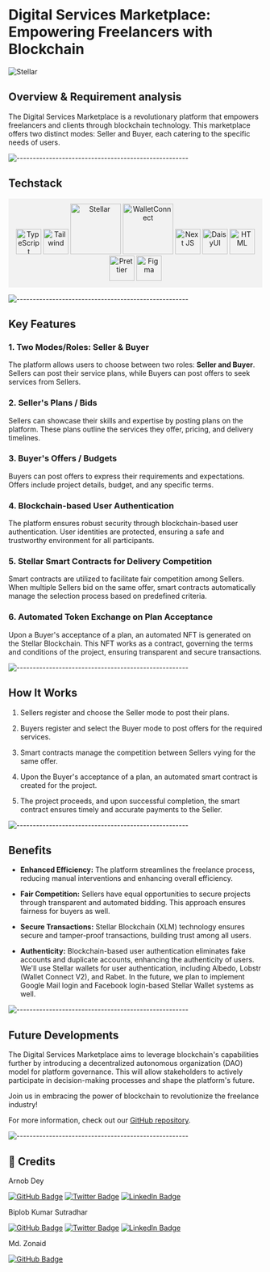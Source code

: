 # Digital Services Marketplace: Empowering Freelancers with Blockchain

![Stellar](https://assets-global.website-files.com/5deac75ecad2173c2ccccbc7/5e31f51ae7c7eceb8ad395fd_OG%20Default-min.jpg)

## Overview & Requirement analysis

The Digital Services Marketplace is a revolutionary platform that empowers freelancers and clients through blockchain technology. This marketplace offers two distinct modes: Seller and Buyer, each catering to the specific needs of users.

![-----------------------------------------------------](https://raw.githubusercontent.com/andreasbm/readme/master/assets/lines/rainbow.png)

## Techstack

<div align="center" style="background-color: #f2f2f2; padding: 10px;">
    <a href="https://www.typescriptlang.org/"><img src="https://github.com/get-icon/geticon/blob/master/icons/typescript-icon.svg" alt="TypeScript" width="50"></a>
    <a href="https://tailwindcss.com/"><img src="https://github.com/get-icon/geticon/blob/master/icons/tailwindcss-icon.svg" alt="Tailwind" width="50"></a>
    <a href="https://stellar.org/"><img src="https://assets-global.website-files.com/5deac75ecad2173c2ccccbc7/5dec8960504967fd31147f62_Stellar_lockup_black_RGB.svg" alt="Stellar" width="100"></a>
    <a href="https://walletconnect.com/"><img src="https://walletconnect.com/images/logo.svg" alt="WalletConnect" width="100"></a>
    <a href="https://nextjs.org/"><img src="https://github.com/get-icon/geticon/blob/master/icons/nextjs-icon.svg" alt="Next JS" width="50"></a>
    <a href="https://daisyui.com/"><img src="https://daisyui.com/images/daisyui-logo/daisyui-logomark.svg" alt="DaisyUI" width="50"></a>
    <a href="https://developer.mozilla.org/en-US/docs/Web/HTML"><img src="https://github.com/get-icon/geticon/blob/master/icons/html-5.svg" alt="HTML" width="50"></a>
    <a href="https://prettier.io/"><img src="https://github.com/get-icon/geticon/blob/master/icons/prettier.svg" alt="Prettier" width="50"></a>
    <a href="https://www.figma.com/"><img src="https://github.com/get-icon/geticon/blob/master/icons/figma.svg" alt="Figma" width="50"></a>
</div>

![-----------------------------------------------------](https://raw.githubusercontent.com/andreasbm/readme/master/assets/lines/rainbow.png)

## Key Features

### 1. Two Modes/Roles: Seller & Buyer

The platform allows users to choose between two roles: **Seller and Buyer**. Sellers can post their service plans, while Buyers can post offers to seek services from Sellers.

### 2. Seller's Plans / Bids

Sellers can showcase their skills and expertise by posting plans on the platform. These plans outline the services they offer, pricing, and delivery timelines.

### 3. Buyer's Offers / Budgets

Buyers can post offers to express their requirements and expectations. Offers include project details, budget, and any specific terms.

### 4. Blockchain-based User Authentication

The platform ensures robust security through blockchain-based user authentication. User identities are protected, ensuring a safe and trustworthy environment for all participants.

### 5. Stellar Smart Contracts for Delivery Competition

Smart contracts are utilized to facilitate fair competition among Sellers. When multiple Sellers bid on the same offer, smart contracts automatically manage the selection process based on predefined criteria.

### 6. Automated Token Exchange on Plan Acceptance

Upon a Buyer's acceptance of a plan, an automated NFT is generated on the Stellar Blockchain. This NFT works as a contract, governing the terms and conditions of the project, ensuring transparent and secure transactions.

![-----------------------------------------------------](https://raw.githubusercontent.com/andreasbm/readme/master/assets/lines/rainbow.png)

## How It Works

1. Sellers register and choose the Seller mode to post their plans.

2. Buyers register and select the Buyer mode to post offers for the required services.

3. Smart contracts manage the competition between Sellers vying for the same offer.

4. Upon the Buyer's acceptance of a plan, an automated smart contract is created for the project.

5. The project proceeds, and upon successful completion, the smart contract ensures timely and accurate payments to the Seller.

![-----------------------------------------------------](https://raw.githubusercontent.com/andreasbm/readme/master/assets/lines/rainbow.png)

## Benefits

- **Enhanced Efficiency:** The platform streamlines the freelance process, reducing manual interventions and enhancing overall efficiency.

- **Fair Competition:** Sellers have equal opportunities to secure projects through transparent and automated bidding. This approach ensures fairness for buyers as well.

- **Secure Transactions:** Stellar Blockchain (XLM) technology ensures secure and tamper-proof transactions, building trust among all users.

- **Authenticity:** Blockchain-based user authentication eliminates fake accounts and duplicate accounts, enhancing the authenticity of users. We'll use Stellar wallets for user authentication, including Albedo, Lobstr (Wallet Connect V2), and Rabet. In the future, we plan to implement Google Mail login and Facebook login-based Stellar Wallet systems as well.

![-----------------------------------------------------](https://raw.githubusercontent.com/andreasbm/readme/master/assets/lines/rainbow.png)

## Future Developments

The Digital Services Marketplace aims to leverage blockchain's capabilities further by introducing a decentralized autonomous organization (DAO) model for platform governance. This will allow stakeholders to actively participate in decision-making processes and shape the platform's future.

Join us in embracing the power of blockchain to revolutionize the freelance industry!

For more information, check out our [GitHub repository](https://github.com/arnob016/BlockLancer).

![-----------------------------------------------------](https://raw.githubusercontent.com/andreasbm/readme/master/assets/lines/rainbow.png)

## :scroll: Credits

Arnob Dey

[![GitHub Badge](https://img.shields.io/badge/GitHub-100000?style=for-the-badge&logo=github&logoColor=white)](https://github.com/arnob016)
[![Twitter Badge](https://img.shields.io/badge/Twitter-1DA1F2?style=for-the-badge&logo=twitter&logoColor=white)](https://twitter.com/arnob_016)
[![LinkedIn Badge](https://img.shields.io/badge/LinkedIn-0077B5?style=for-the-badge&logo=linkedin&logoColor=white)](https://www.linkedin.com/in/arnob016/)

Biplob Kumar Sutradhar

[![GitHub Badge](https://img.shields.io/badge/GitHub-100000?style=for-the-badge&logo=github&logoColor=white)](https://github.com/biplobsd)
[![Twitter Badge](https://img.shields.io/badge/Twitter-1DA1F2?style=for-the-badge&logo=twitter&logoColor=white)](https://twitter.com/biplobsd11)
[![LinkedIn Badge](https://img.shields.io/badge/LinkedIn-0077B5?style=for-the-badge&logo=linkedin&logoColor=white)](https://www.linkedin.com/in/biplob-sutradhar/)


Md. Zonaid

[![GitHub Badge](https://img.shields.io/badge/GitHub-100000?style=for-the-badge&logo=github&logoColor=white)](https://github.com/xementor)